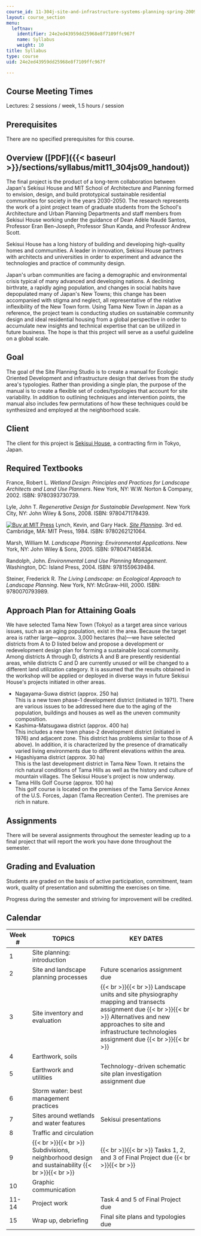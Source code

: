 ```yaml
---
course_id: 11-304j-site-and-infrastructure-systems-planning-spring-2009
layout: course_section
menu:
  leftnav:
    identifier: 24e2ed43959dd25968e8f7109ffc967f
    name: Syllabus
    weight: 10
title: Syllabus
type: course
uid: 24e2ed43959dd25968e8f7109ffc967f

---
```


Course Meeting Times
--------------------

Lectures: 2 sessions / week, 1.5 hours / session

Prerequisites
-------------

There are no specified prerequisites for this course.

Overview ([PDF]({{< baseurl >}}/sections/syllabus/mit11_304js09_handout))
-------------------------------------------------------------------------

The final project is the product of a long-term collaboration between Japan's Sekisui House and MIT School of Architecture and Planning formed to envision, design, and build prototypical sustainable residential communities for society in the years 2030-2050. The research represents the work of a joint project team of graduate students from the School's Architecture and Urban Planning Departments and staff members from Sekisui House working under the guidance of Dean Adèle Naudé Santos, Professor Eran Ben-Joseph, Professor Shun Kanda, and Professor Andrew Scott.

Sekisui House has a long history of building and developing high-quality homes and communities. A leader in innovation, Sekisui House partners with architects and universities in order to experiment and advance the technologies and practice of community design.

Japan's urban communities are facing a demographic and environmental crisis typical of many advanced and developing nations. A declining birthrate, a rapidly aging population, and changes in social habits have depopulated many of Japan's New Towns; this change has been accompanied with stigma and neglect, all representative of the relative inflexibility of the New Town form. Using Tama New Town in Japan as a reference, the project team is conducting studies on sustainable community design and ideal residential housing from a global perspective in order to accumulate new insights and technical expertise that can be utilized in future business. The hope is that this project will serve as a useful guideline on a global scale.

Goal
----

The goal of the Site Planning Studio is to create a manual for Ecologic Oriented Development and infrastructure design that derives from the study area's typologies. Rather than providing a single plan, the purpose of the manual is to create a flexible set of codes/typologies that account for site variability. In addition to outlining techniques and intervention points, the manual also includes few permutations of how these techniques could be synthesized and employed at the neighborhood scale.

Client
------

The client for this project is [Sekisui House](http://www.sekisuihouse.co.jp/english/index.html), a contracting firm in Tokyo, Japan.

Required Textbooks
------------------

France, Robert L. _Wetland Design: Principles and Practices for Landscape Architects and Land Use Planners_. New York, NY: W.W. Norton & Company, 2002. ISBN: 9780393730739.

Lyle, John T. _Regenerative Design for Sustainable Development_. New York City, NY: John Wiley & Sons, 2008. ISBN: 9780471178439.

[![Buy at MIT Press](/images/mp_logo.gif)](https://mitpress.mit.edu/9780262121064) Lynch, Kevin, and Gary Hack. [_Site Planning_](https://mitpress.mit.edu/9780262121064). 3rd ed. Cambridge, MA: MIT Press, 1984. ISBN: 9780262121064.

Marsh, William M. _Landscape Planning: Environmental Applications_. New York, NY: John Wiley & Sons, 2005. ISBN: 9780471485834.

Randolph, John. _Environmental Land Use Planning Management_. Washington, DC: Island Press, 2004. ISBN: 9781559639484.

Steiner, Frederick R. _The Living Landscape: an Ecological Approach to Landscape Planning_. New York, NY: McGraw-Hill, 2000. ISBN: 9780070793989.

Approach Plan for Attaining Goals
---------------------------------

We have selected Tama New Town (Tokyo) as a target area since various issues, such as an aging population, exist in the area. Because the target area is rather large—approx. 3,000 hectares (ha)—we have selected districts from A to D listed below and propose a development or redevelopment design plan for forming a sustainable local community. Among districts A through D, districts A and B are presently residential areas, while districts C and D are currently unused or will be changed to a different land utilization category. It is assumed that the results obtained in the workshop will be applied or deployed in diverse ways in future Sekisui House's projects initiated in other areas.

*   Nagayama-Suwa district (approx. 250 ha)  
    This is a new town phase-1 development district (initiated in 1971). There are various issues to be addressed here due to the aging of the population, buildings and houses as well as the uneven community composition.
*   Kashima-Matsugawa district (approx. 400 ha)  
    This includes a new town phase-2 development district (initiated in 1976) and adjacent zone. This district has problems similar to those of A above). In addition, it is characterized by the presence of dramatically varied living environments due to different elevations within the area.
*   Higashiyama district (approx. 30 ha)  
    This is the last development district in Tama New Town. It retains the rich natural conditions of Tama Hills as well as the history and culture of mountain villages. The Sekisui House's project is now underway.
*   Tama Hills Golf Course (approx. 100 ha)  
    This golf course is located on the premises of the Tama Service Annex of the U.S. Forces, Japan (Tama Recreation Center). The premises are rich in nature.

Assignments
-----------

There will be several assignments throughout the semester leading up to a final project that will report the work you have done throughout the semester.

Grading and Evaluation
----------------------

Students are graded on the basis of active participation, commitment, team work, quality of presentation and submitting the exercises on time.

Progress during the semester and striving for improvement will be credited.

Calendar
--------

| Week # | TOPICS | KEY DATES |
| --- | --- | --- |
| 1 | Site planning: introduction | &nbsp; |
| 2 | Site and landscape planning processes | Future scenarios assignment due |
| 3 | Site inventory and evaluation |  {{< br >}}{{< br >}} Landscape units and site physiography mapping and transects assignment due {{< br >}}{{< br >}} Alternatives and new approaches to site and infrastructure technologies assignment due {{< br >}}{{< br >}}  |
| 4 | Earthwork, soils | &nbsp; |
| 5 | Earthwork and utilities | Technology-driven schematic site plan investigation assignment due |
| 6 | Storm water: best management practices | &nbsp; |
| 7 | Sites around wetlands and water features | Sekisui presentations |
| 8 | Traffic and circulation | &nbsp; |
| 9 |  {{< br >}}{{< br >}} Subdivisions, neighborhood design and sustainability {{< br >}}{{< br >}}  |  {{< br >}}{{< br >}} Tasks 1, 2, and 3 of Final Project due {{< br >}}{{< br >}}  |
| 10 | Graphic communication | &nbsp; |
| 11-14 | Project work | Task 4 and 5 of Final Project due |
| 15 | Wrap up, debriefing | Final site plans and typologies due